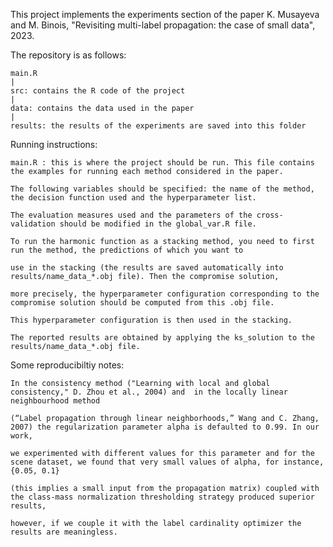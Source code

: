 
This project implements the experiments section of the paper K. Musayeva and M. Binois, "Revisiting multi-label propagation: the case of small data", 2023.

The repository is as follows:
    
    main.R
    |
    src: contains the R code of the project
    |
    data: contains the data used in the paper
    |
    results: the results of the experiments are saved into this folder


Running instructions:

    main.R : this is where the project should be run. This file contains the examples for running each method considered in the paper.

    The following variables should be specified: the name of the method, the decision function used and the hyperparameter list. 
            
    The evaluation measures used and the parameters of the cross-validation should be modified in the global_var.R file.

    To run the harmonic function as a stacking method, you need to first run the method, the predictions of which you want to 

    use in the stacking (the results are saved automatically into results/name_data_*.obj file). Then the compromise solution, 

    more precisely, the hyperparameter configuration corresponding to the compromise solution should be computed from this .obj file. 

    This hyperparameter configuration is then used in the stacking. 

    The reported results are obtained by applying the ks_solution to the results/name_data_*.obj file.


Some reproducibiltiy notes:

    In the consistency method ("Learning with local and global consistency," D. Zhou et al., 2004) and  in the locally linear neighbourhood method

    (“Label propagation through linear neighborhoods,” Wang and C. Zhang, 2007) the regularization parameter alpha is defaulted to 0.99. In our work,

    we experimented with different values for this parameter and for the scene dataset, we found that very small values of alpha, for instance, {0.05, 0.1} 

    (this implies a small input from the propagation matrix) coupled with the class-mass normalization thresholding strategy produced superior results,

    however, if we couple it with the label cardinality optimizer the results are meaningless. 
    

        






